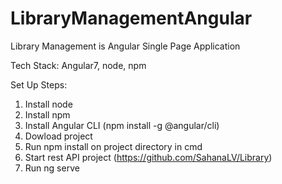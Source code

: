 # LibraryManagementAngular

Library Management is Angular Single Page Application

Tech Stack: Angular7, node, npm

Set Up Steps:

1. Install node
2. Install npm
2. Install Angular CLI (npm install -g @angular/cli)
3. Dowload project
4. Run npm install on project directory in cmd
5. Start rest API project (https://github.com/SahanaLV/Library)
6. Run ng serve
